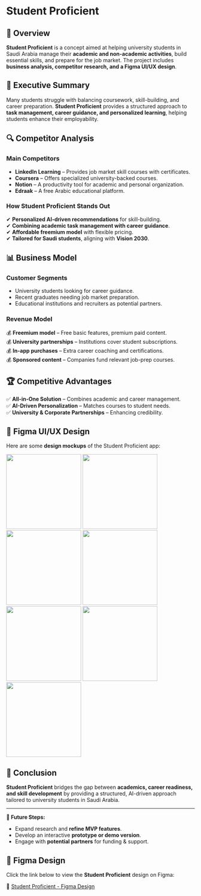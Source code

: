 # Student Proficient

## 📌 Overview  
**Student Proficient** is a concept aimed at helping university students in Saudi Arabia manage their **academic and non-academic activities**, build essential skills, and prepare for the job market. The project includes **business analysis, competitor research, and a Figma UI/UX design**.

## 🎯 Executive Summary  
Many students struggle with balancing coursework, skill-building, and career preparation. **Student Proficient** provides a structured approach to **task management, career guidance, and personalized learning**, helping students enhance their employability.

## 🔍 Competitor Analysis  
### **Main Competitors**
- **LinkedIn Learning** – Provides job market skill courses with certificates.  
- **Coursera** – Offers specialized university-backed courses.  
- **Notion** – A productivity tool for academic and personal organization.  
- **Edraak** – A free Arabic educational platform.  

### **How Student Proficient Stands Out**
✔ **Personalized AI-driven recommendations** for skill-building.  
✔ **Combining academic task management with career guidance**.  
✔ **Affordable freemium model** with flexible pricing.  
✔ **Tailored for Saudi students**, aligning with **Vision 2030**.  

## 📊 Business Model  
### **Customer Segments**
- University students looking for career guidance.  
- Recent graduates needing job market preparation.  
- Educational institutions and recruiters as potential partners.  

### **Revenue Model**
💰 **Freemium model** – Free basic features, premium paid content.  
💰 **University partnerships** – Institutions cover student subscriptions.  
💰 **In-app purchases** – Extra career coaching and certifications.  
💰 **Sponsored content** – Companies fund relevant job-prep courses.  

## 🏆 Competitive Advantages  
✅ **All-in-One Solution** – Combines academic and career management.  
✅ **AI-Driven Personalization** – Matches courses to student needs.  
✅ **University & Corporate Partnerships** – Enhancing credibility.  

## 📸 Figma UI/UX Design  
Here are some **design mockups** of the Student Proficient app:

<img src="https://github.com/user-attachments/assets/617ba4c1-f453-40da-beb0-3e4bd91b3689" width="200">
<img src="https://github.com/user-attachments/assets/19c42495-0499-4359-8061-4994671fd122" width="200">
<img src="https://github.com/user-attachments/assets/a47e9b54-d4ab-427d-86d7-597b5c07a510" width="200">
<img src="https://github.com/user-attachments/assets/9012708b-0ced-49b8-aa29-5f701046afa5" width="200">
<img src="https://github.com/user-attachments/assets/8b1155f7-fbef-45ed-9df1-a68404ba61ce" width="200">
<img src="https://github.com/user-attachments/assets/b6b0e7d9-08e6-49d7-8615-0275b653f10b" width="200">
<img src="https://github.com/user-attachments/assets/356394c3-bb57-49de-bc4a-48567cb32274" width="200">


## 📌 Conclusion  
**Student Proficient** bridges the gap between **academics, career readiness, and skill development** by providing a structured, AI-driven approach tailored to university students in Saudi Arabia.  

---

**🔗 Future Steps:** 

- Expand research and **refine MVP features**.  
- Develop an interactive **prototype or demo version**.  
- Engage with **potential partners** for funding & support.

## 🎨 Figma Design  
Click the link below to view the **Student Proficient** design on Figma:  

🔗 [Student Proficient - Figma Design](https://www.figma.com/design/e8l083ZHJUhUv4XhBO4YCw/Student-Proficient?node-id=0-1&t=UNJ56QBi8PwFLb2R-1)  
